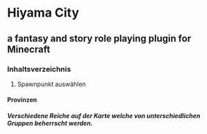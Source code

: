 # **Hiyama City**
## a fantasy and story role playing plugin for Minecraft

### Inhaltsverzeichnis

1. Spawnpunkt auswählen

#### Provinzen
##### Verschiedene Reiche auf der Karte welche von unterschiedlichen Gruppen beherrscht werden.
